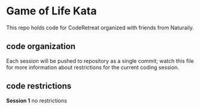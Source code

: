 Game of Life Kata
=================

This repo holds code for CodeRetreat organized with friends from Naturaily.

## code organization ##
Each session will be pushed to repository as a single commit; watch this file for more information about restrictions for the current coding session.

## code restrictions ##
**Session 1**
no restrictions
